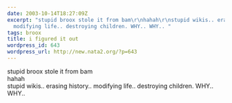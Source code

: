 ```yaml
---
date: 2003-10-14T18:27:09Z
excerpt: "stupid broox stole it from bam\r\nhahah\r\nstupid wikis.. erasing history..
  modifying life.. destroying children. WHY.. WHY.. "
tags: broox
title: i figured it out
wordpress_id: 643
wordpress_url: http://new.nata2.org/?p=643
---
```


stupid broox stole it from bam<br/>
hahah<br/>
stupid wikis.. erasing history.. modifying life.. destroying children. WHY.. WHY.. 
